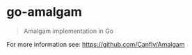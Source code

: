 # go-amalgam

> Amalgam implementation in Go

For more information see: https://github.com/Canfly/Amalgam
